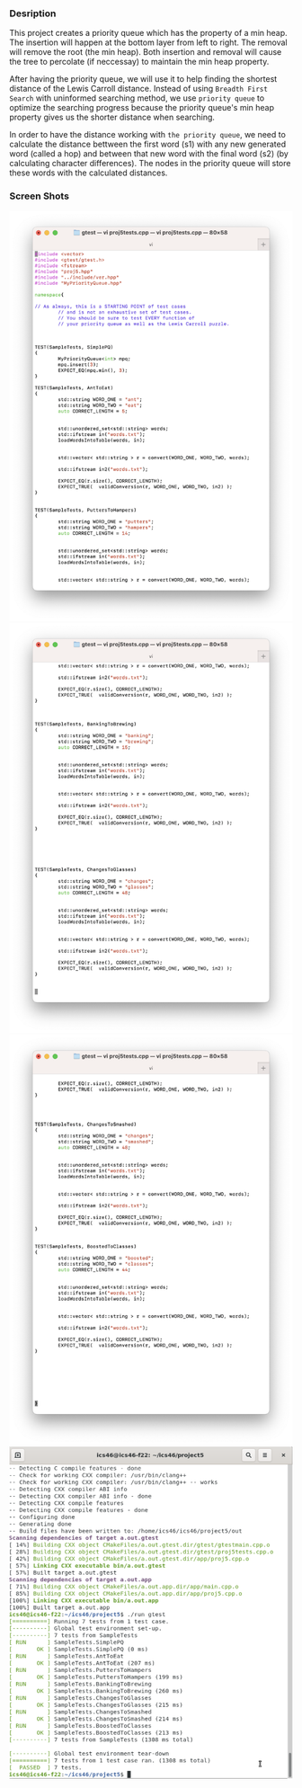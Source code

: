 ### Desription 

This project creates a priority queue which has the property of a min heap. The insertion will happen at the bottom layer from left to right. The removal will remove the root (the min heap). Both insertion and removal will cause the tree to percolate (if neccessay) to maintain the min heap property. 

After having the priority queue, we will use it to help finding the shortest distance of the Lewis Carroll distance. Instead of using `Breadth First Search` with uninformed searching method, we use `priority queue` to optimize the searching progress because the priority queue's min heap property gives us the shorter distance when searching. 

In order to have the distance working with `the priority queue`, we need to calculate the distance bettween the first word (s1) with any new generated word (called a hop) and between that new word with the final word (s2) (by calculating character differences). The nodes in the priority queue will store these words with the calculated distances. 

### Screen Shots 

![Project5 - Gtest](Proj5%20-%201.png)
![Project5 - Gtest](Proj5-2.png)
![Project5 - Gtest](Proj5-3.png)
![Project5 - Gtest](Project5.png)
